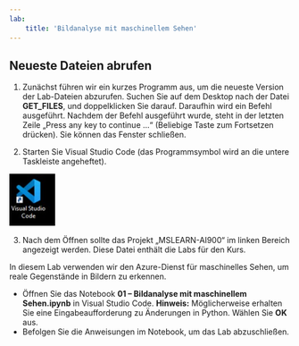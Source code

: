 ```yaml
---
lab:
    title: 'Bildanalyse mit maschinellem Sehen'
---
```


## Neueste Dateien abrufen 

1. Zunächst führen wir ein kurzes Programm aus, um die neueste Version der Lab-Dateien abzurufen. Suchen Sie auf dem Desktop nach der Datei **GET_FILES**, und doppelklicken Sie darauf. Daraufhin wird ein Befehl ausgeführt. Nachdem der Befehl ausgeführt wurde, steht in der letzten Zeile „Press any key to continue ...“ (Beliebige Taste zum Fortsetzen drücken). Sie können das Fenster schließen.

2.  Starten Sie Visual Studio Code (das Programmsymbol wird an die untere Taskleiste angeheftet). 

![Visual Studio Code-Symbol](./images/vscode.jpg)

3. Nach dem Öffnen sollte das Projekt „MSLEARN-AI900“ im linken Bereich angezeigt werden. Diese Datei enthält die Labs für den Kurs. 

In diesem Lab verwenden wir den Azure-Dienst für maschinelles Sehen, um reale Gegenstände in Bildern zu erkennen.

-  Öffnen Sie das Notebook **01 – Bildanalyse mit maschinellem Sehen.ipynb** in Visual Studio Code. **Hinweis:** Möglicherweise erhalten Sie eine Eingabeaufforderung zu Änderungen in Python. Wählen Sie **OK** aus.  
-  Befolgen Sie die Anweisungen im Notebook, um das Lab abzuschließen.
